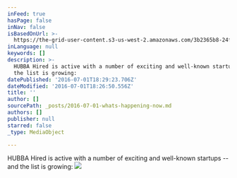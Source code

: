 ```yaml
---
inFeed: true
hasPage: false
inNav: false
isBasedOnUrl: >-
  https://the-grid-user-content.s3-us-west-2.amazonaws.com/3b2365b8-24f2-4f5a-b5ed-60475f0981e4.png
inLanguage: null
keywords: []
description: >-
  HUBBA Hired is active with a number of exciting and well-known startups – and
  the list is growing:
datePublished: '2016-07-01T18:29:23.706Z'
dateModified: '2016-07-01T18:26:50.556Z'
title: ''
author: []
sourcePath: _posts/2016-07-01-whats-happening-now.md
authors: []
publisher: null
starred: false
_type: MediaObject

---
```

HUBBA Hired is active with a number of exciting and well-known startups -- and the list is growing:
![](https://the-grid-user-content.s3-us-west-2.amazonaws.com/3b2365b8-24f2-4f5a-b5ed-60475f0981e4.png)